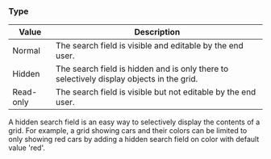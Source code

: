 ### Type

| Value | Description |
| --- | --- |
| Normal | The search field is visible and editable by the end user. |
| Hidden | The search field is hidden and is only there to selectively display objects in the grid. |
| Read-only | The search field is visible but not editable by the end user. |

<div class="alert alert-success">

A hidden search field is an easy way to selectively display the contents of a grid. For example, a grid showing cars and their colors can be limited to only showing red cars by adding a hidden search field on color with default value 'red'.

</div>

